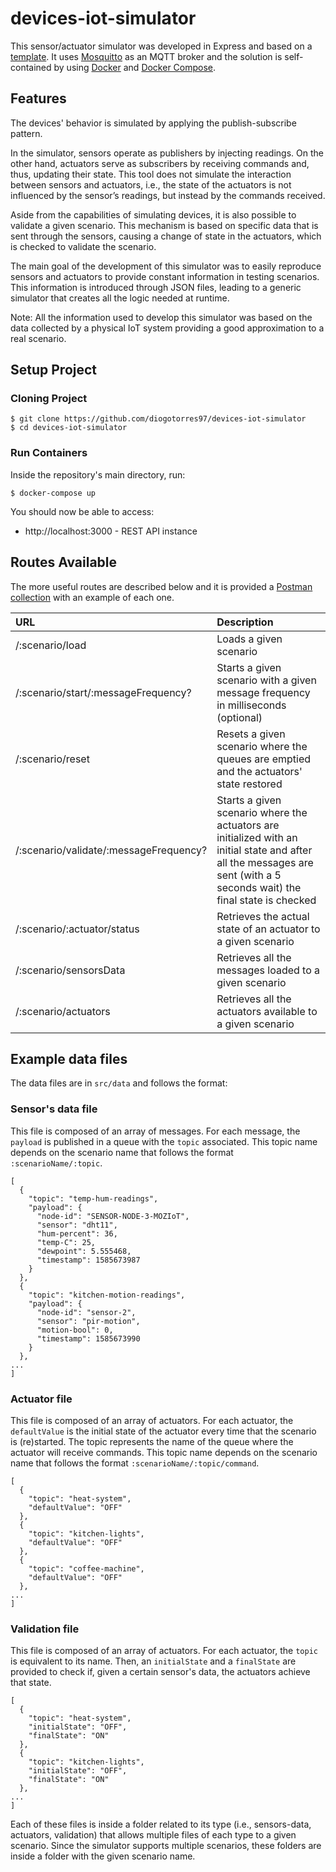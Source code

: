 # devices-iot-simulator

This sensor/actuator simulator was developed in Express and based on a [template](https://github.com/diogotorres97/express-template). It uses [Mosquitto](https://mosquitto.org/) as an MQTT broker and the solution is self-contained by using [Docker](https://www.docker.com/) and [Docker Compose](https://docs.docker.com/compose/).


## Features

The devices' behavior is simulated by applying the publish-subscribe pattern. 

In the simulator, sensors operate as publishers by injecting readings. On the other hand, actuators serve as subscribers by receiving commands and, thus, updating their state. This tool does not simulate the interaction between sensors and actuators, i.e., the state of the actuators is not influenced by the sensor’s readings, but instead by the commands received. 

Aside from the capabilities of simulating devices, it is also possible to validate a given scenario. This mechanism is based on specific data that is sent through the sensors, causing a change of state in the actuators, which is checked to validate the scenario.

The main goal of the development of this simulator was to easily reproduce sensors and actuators to provide constant information in testing scenarios. This information is introduced through JSON files, leading to a generic simulator that creates all the logic needed at runtime. 

Note: All the information used to develop this simulator was based on the data collected by a physical IoT system providing a good approximation to a real scenario.

## Setup Project

### Cloning Project
```shell
$ git clone https://github.com/diogotorres97/devices-iot-simulator
$ cd devices-iot-simulator
```

### Run Containers

Inside the repository's main directory, run:

```shell
$ docker-compose up
```

You should now be able to access:
- http://localhost:3000 - REST API instance

## Routes Available

The more useful routes are described below and it is provided a [Postman collection](./Sensors-Fake-Server.postman_collection.json) with an example of each one.


| URL | Description | 
|:-|:-|
|/:scenario/load| Loads a given scenario|
|/:scenario/start/:messageFrequency?| Starts a given scenario with a given message frequency in milliseconds (optional)|
|/:scenario/reset| Resets a given scenario where the queues are emptied and the actuators' state restored|
|/:scenario/validate/:messageFrequency?| Starts a given scenario where the actuators are initialized with an initial state and after all the messages are sent (with a 5 seconds wait) the final state is checked |
|/:scenario/:actuator/status| Retrieves the actual state of an actuator to a given scenario|
|/:scenario/sensorsData| Retrieves all the messages loaded to a given scenario|
|/:scenario/actuators| Retrieves all the actuators available to a given scenario|


## Example data files

The data files are in `src/data` and follows the format:

### Sensor's data file
This file is composed of an array of messages. For each message, the `payload` is published in a queue with the `topic` associated. This topic name depends on the scenario name that follows the format `:scenarioName/:topic`.

```
[
  {
    "topic": "temp-hum-readings",
    "payload": {
      "node-id": "SENSOR-NODE-3-MOZIoT",
      "sensor": "dht11",
      "hum-percent": 36,
      "temp-C": 25,
      "dewpoint": 5.555468,
      "timestamp": 1585673987
    }
  },
  {
    "topic": "kitchen-motion-readings",
    "payload": {
      "node-id": "sensor-2",
      "sensor": "pir-motion",
      "motion-bool": 0,
      "timestamp": 1585673990
    }
  },
...
]

```

### Actuator file 
This file is composed of an array of actuators. For each actuator, the `defaultValue` is the initial state of the actuator every time that the scenario is (re)started. The topic represents the name of the queue where the actuator will receive commands. This topic name depends on the scenario name that follows the format `:scenarioName/:topic/command`.

```
[ 
  {
    "topic": "heat-system",
    "defaultValue": "OFF"
  },
  {
    "topic": "kitchen-lights",
    "defaultValue": "OFF"
  },
  {
    "topic": "coffee-machine",
    "defaultValue": "OFF"
  },
...
]
```


### Validation file
This file is composed of an array of actuators. For each actuator, the `topic` is equivalent to its name. Then, an `initialState` and a `finalState` are provided to check if, given a certain sensor's data, the actuators achieve that state.

```
[
  {
    "topic": "heat-system",
    "initialState": "OFF",
    "finalState": "ON"
  },
  {
    "topic": "kitchen-lights",
    "initialState": "OFF",
    "finalState": "ON"
  },
...
]
```

Each of these files is inside a folder related to its type (i.e., sensors-data, actuators, validation) that allows multiple files of each type to a given scenario. Since the simulator supports multiple scenarios, these folders are inside a folder with the given scenario name.